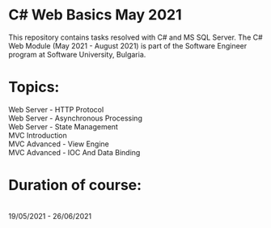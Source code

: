 # C# Web Basics May 2021
This repository contains tasks resolved with C# and MS SQL Server. The C# Web Module (May 2021 - August 2021) is part of the Software Engineer program at Software University, Bulgaria.

# Topics:
Web Server - HTTP Protocol<br/>
Web Server - Asynchronous Processing<br/>
Web Server - State Management<br/>
MVC Introduction<br/>
MVC Advanced - View Engine<br/>
MVC Advanced - IOC And Data Binding<br/>

# Duration of course:<br/>
<br/>
19/05/2021 - 26/06/2021<br/>
<br/>
